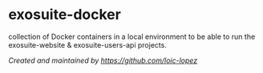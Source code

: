 # exosuite-docker

collection of Docker containers in a local environment to be able to run the exosuite-website & exosuite-users-api projects.

*Created and maintained by https://github.com/loic-lopez*
